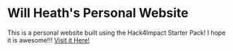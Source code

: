 # Will Heath's Personal Website

This is a personal website built using the Hack4Impact Starter Pack!
I hope it is awesome!!!
[Visit it Here!](https://wtheathOTG.github.io)